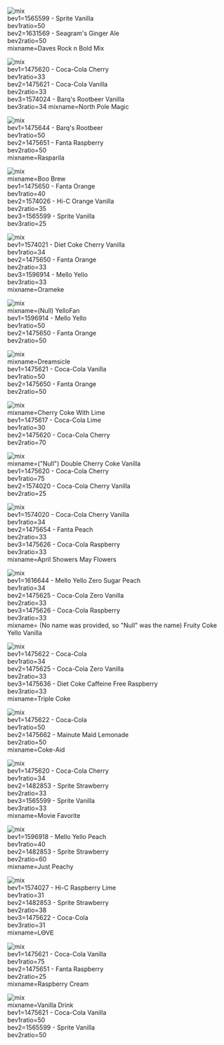 ![mix](https://i.pinimg.com/564x/74/7b/6f/747b6f89260240fa116dfd15478d2812.jpg)
<br>bev1=1565599 - Sprite Vanilla
<br>bev1ratio=50
<br>bev2=1631569 - Seagram's Ginger Ale
<br>bev2ratio=50
<br>mixname=Daves Rock n Bold Mix

![mix](https://i.pinimg.com/564x/29/1d/2b/291d2b3032c1a392b6870523661befd2.jpg)
<br>bev1=1475620 - Coca-Cola Cherry
<br>bev1ratio=33
<br>bev2=1475621 - Coca-Cola Vanilla
<br>bev2ratio=33
<br>bev3=1574024 - Barq's Rootbeer Vanilla
<br>bev3ratio=34
mixname=North Pole Magic

![mix](https://i.pinimg.com/564x/e0/62/a4/e062a415c754c78e41c5b7278124b078.jpg)
<br>bev1=1475644 - Barq's Rootbeer
<br>bev1ratio=50
<br>bev2=1475651 - Fanta Raspberry
<br>bev2ratio=50
<br>mixname=Rasparila

![mix](https://i.pinimg.com/564x/14/88/ff/1488ff3014b739a37e7f95ba9abc3687.jpg)
<br>mixname=Boo Brew
<br>bev1=1475650 - Fanta Orange
<br>bev1ratio=40
<br>bev2=1574026 - Hi-C Orange Vanilla
<br>bev2ratio=35
<br>bev3=1565599 - Sprite Vanilla
<br>bev3ratio=25

![mix](https://i.pinimg.com/564x/33/29/37/33293797b2a6cc5d809aeb6b5c986f6f.jpg)
<br>bev1=1574021 - Diet Coke Cherry Vanilla
<br>bev1ratio=34
<br>bev2=1475650 - Fanta Orange
<br>bev2ratio=33
<br>bev3=1596914 - Mello Yello
<br>bev3ratio=33
<br>mixname=Orameke

![mix](https://i.pinimg.com/564x/1d/3a/48/1d3a48b9aab2a8c473cb6e787caf70a9.jpg)
<br>mixname=(Null) YelloFan
<br>bev1=1596914 - Mello Yello
<br>bev1ratio=50
<br>bev2=1475650 - Fanta Orange
<br>bev2ratio=50

![mix](https://i.pinimg.com/564x/d0/76/f8/d076f85c484fa86eb4be20b8cd3872e3.jpg)
<br>mixname=Dreamsicle
<br>bev1=1475621 - Coca-Cola Vanilla
<br>bev1ratio=50
<br>bev2=1475650 - Fanta Orange
<br>bev2ratio=50

![mix](https://i.pinimg.com/564x/ad/0f/26/ad0f268b167519479596d79fde5cd23f.jpg)
<br>mixname=Cherry Coke With Lime
<br>bev1=1475617 - Coca-Cola Lime
<br>bev1ratio=30
<br>bev2=1475620 - Coca-Cola Cherry
<br>bev2ratio=70

![mix](https://i.pinimg.com/564x/2d/84/22/2d8422c3dc6daec53760151dae389dad.jpg)
<br>mixname=("Null") Double Cherry Coke Vanilla
<br>bev1=1475620 - Coca-Cola Cherry
<br>bev1ratio=75
<br>bev2=1574020 - Coca-Cola Cherry Vanilla
<br>bev2ratio=25

![mix](https://i.pinimg.com/564x/b6/fa/ef/b6faefd340bc32f4a06c6c5c59e866a5.jpg)
<br>bev1=1574020 - Coca-Cola Cherry Vanilla
<br>bev1ratio=34
<br>bev2=1475654 - Fanta Peach
<br>bev2ratio=33
<br>bev3=1475626 - Coca-Cola Raspberry
<br>bev3ratio=33
<br>mixname=April Showers May Flowers

![mix](https://i.pinimg.com/564x/c2/51/a0/c251a05c760abac7f80dd35c5f5fb147.jpg)
<br>bev1=1616644 - Mello Yello Zero Sugar Peach
<br>bev1ratio=34
<br>bev2=1475625 - Coca-Cola Zero Vanilla
<br>bev2ratio=33
<br>bev3=1475626 - Coca-Cola Raspberry
<br>bev3ratio=33
<br>mixname= (No name was provided, so "Null" was the name) Fruity Coke Yello Vanilla

![mix](https://i.pinimg.com/564x/c3/9a/30/c39a30456c08820723faae80578fbff6.jpg)
<br>bev1=1475622 - Coca-Cola
<br>bev1ratio=34
<br>bev2=1475625 - Coca-Cola Zero Vanilla
<br>bev2ratio=33
<br>bev3=1475636 - Diet Coke Caffeine Free Raspberry
<br>bev3ratio=33
<br>mixname=Triple Coke

![mix](https://i.pinimg.com/564x/20/c8/42/20c84251808ce771e13ecac888b79b2d.jpg)
<br>bev1=1475622 - Coca-Cola
<br>bev1ratio=50
<br>bev2=1475662 - Mainute Maid Lemonade
<br>bev2ratio=50
<br>mixname=Coke-Aid

![mix](https://i.pinimg.com/564x/85/b0/ab/85b0ab30bc2893da4afbcc8feed161b2.jpg)
<br>bev1=1475620 - Coca-Cola Cherry
<br>bev1ratio=34
<br>bev2=1482853 - Sprite Strawberry
<br>bev2ratio=33
<br>bev3=1565599 - Sprite Vanilla
<br>bev3ratio=33
<br>mixname=Movie Favorite

![mix](https://i.pinimg.com/564x/bc/49/f7/bc49f75b53b4b459d197207177141e0a.jpg)
<br>bev1=1596918 - Mello Yello Peach
<br>bev1ratio=40
<br>bev2=1482853 - Sprite Strawberry
<br>bev2ratio=60
<br>mixname=Just Peachy

![mix](https://i.pinimg.com/564x/62/80/ef/6280ef9ac6a1a59ed2b0f3f51dc24ccd.jpg)
<br>bev1=1574027 - Hi-C Raspberry Lime
<br>bev1ratio=31
<br>bev2=1482853 - Sprite Strawberry
<br>bev2ratio=38
<br>bev3=1475622 - Coca-Cola
<br>bev3ratio=31
<br>mixname=ᏞᎾᏙᎬ

![mix](https://i.pinimg.com/564x/4f/b4/44/4fb444aeb76182e5b68b1d4c188aacf0.jpg)
<br>bev1=1475621 - Coca-Cola Vanilla
<br>bev1ratio=75
<br>bev2=1475651 - Fanta Raspberry
<br>bev2ratio=25
<br>mixname=Raspberry Cream

![mix](https://i.pinimg.com/564x/1a/95/75/1a95753fbefe18361726ab65cec0b312.jpg)
<br>mixname=Vanilla Drink
<br>bev1=1475621 - Coca-Cola Vanilla
<br>bev1ratio=50
<br>bev2=1565599 - Sprite Vanilla
<br>bev2ratio=50
